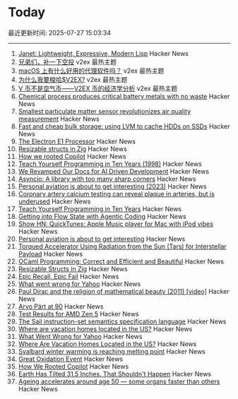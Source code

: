 # Today

最近更新时间: 2025-07-27 15:03:34

--- 
1. [Janet: Lightweight, Expressive, Modern Lisp](https://janet-lang.org) Hacker News
2. [兄弟们，补一下空投](https://www.v2ex.com/t/1147952) v2ex 最热主题
3. [macOS 上有什么好用的代理软件吗？](https://www.v2ex.com/t/1147943) v2ex 最热主题
4. [为什么我要梭哈$V2EX?](https://www.v2ex.com/t/1147939) v2ex 最热主题
5. [V 币不是空气币——V2EX 币的经济学分析](https://www.v2ex.com/t/1147929) v2ex 最热主题
6. [Chemical process produces critical battery metals with no waste](https://spectrum.ieee.org/nmc-battery-aspiring-materials) Hacker News
7. [Smallest particulate matter sensor revolutionizes air quality measurement](https://www.bosch-sensortec.com/news/worlds-smallest-particulate-matter-sensor-bmv080.html) Hacker News
8. [Fast and cheap bulk storage: using LVM to cache HDDs on SSDs](https://quantum5.ca/2025/05/11/fast-cheap-bulk-storage-using-lvm-to-cache-hdds-on-ssds/) Hacker News
9. [The Electron E1 Processor](https://www.efficient.computer/announcing-electron-e1-processor) Hacker News
10. [Resizable structs in Zig](https://tristanpemble.com/resizable-structs-in-zig/) Hacker News
11. [How we rooted Copilot](https://research.eye.security/how-we-rooted-copilot/) Hacker News
12. [Teach Yourself Programming in Ten Years (1998)](https://norvig.com/21-days.html) Hacker News
13. [We Revamped Our Docs for AI Driven Development](https://docs.freestyle.sh/blog/docs-revamp) Hacker News
14. [Asyncio: A library with too many sharp corners](https://sailor.li/asyncio) Hacker News
15. [Personal aviation is about to get interesting (2023)](https://www.elidourado.com/p/personal-aviation) Hacker News
16. [Coronary artery calcium testing can reveal plaque in arteries, but is underused](https://www.nytimes.com/2025/07/26/health/coronary-artery-calcium-heart.html) Hacker News
17. [Teach Yourself Programming in Ten Years](https://norvig.com/21-days.html) Hacker News
18. [Getting into Flow State with Agentic Coding](https://kau.sh/blog/agentic-coding-flow-state/) Hacker News
19. [Show HN: QuickTunes: Apple Music player for Mac with iPod vibes](https://furnacecreek.org/quicktunes/) Hacker News
20. [Personal aviation is about to get interesting](https://www.elidourado.com/p/personal-aviation) Hacker News
21. [Torqued Accelerator Using Radiation from the Sun (Tars) for Interstellar Payload](https://arxiv.org/abs/2507.17615) Hacker News
22. [OCaml Programming: Correct and Efficient and Beautiful](https://cs3110.github.io/textbook/cover.html) Hacker News
23. [Resizable Structs in Zig](https://tristanpemble.com/resizable-structs-in-zig/) Hacker News
24. [Epic Recall, Epic Fail](https://taipology.substack.com/p/epic-recall-epic-fail) Hacker News
25. [What went wrong for Yahoo](https://dfarq.homeip.net/what-went-wrong-for-yahoo/) Hacker News
26. [Paul Dirac and the religion of mathematical beauty (2011) [video]](https://www.youtube.com/watch?v=jPwo1XsKKXg) Hacker News
27. [Arvo Pärt at 90](https://www.theguardian.com/music/2025/jul/24/the-god-of-small-things-celebrating-arvo-part-at-90) Hacker News
28. [Test Results for AMD Zen 5](https://www.agner.org/forum/viewtopic.php?t=287&start=10) Hacker News
29. [The Sail instruction-set semantics specification language](https://alasdair.github.io/manual.html) Hacker News
30. [Where are vacation homes located in the US?](https://www.construction-physics.com/p/where-are-vacation-homes-located) Hacker News
31. [What Went Wrong for Yahoo](https://dfarq.homeip.net/what-went-wrong-for-yahoo/) Hacker News
32. [Where Are Vacation Homes Located in the US?](https://www.construction-physics.com/p/where-are-vacation-homes-located) Hacker News
33. [Svalbard winter warming is reaching melting point](https://www.nature.com/articles/s41467-025-60926-8) Hacker News
34. [Great Oxidation Event](https://en.wikipedia.org/wiki/Great_Oxidation_Event) Hacker News
35. [How We Rooted Copilot](https://research.eye.security/how-we-rooted-copilot/) Hacker News
36. [Earth Has Tilted 31.5 Inches. That Shouldn't Happen](https://www.popularmechanics.com/science/environment/a65515974/why-earth-has-tilted-science/) Hacker News
37. [Ageing accelerates around age 50 ― some organs faster than others](https://www.nature.com/articles/d41586-025-02333-z) Hacker News
